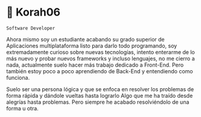 # 🏀 Korah06

`Software Developer`

Ahora mismo soy un estudiante acabando su grado superior de Aplicaciones multiplataforma listo para darlo todo
programando, soy extremadamente curioso sobre nuevas tecnologías, intento enterarme de lo más nuevo
y probar nuevos frameworks y incluso lenguajes, no me cierro a nada, actualmente suelo hacer más trabajo dedicado a Front-End.
Pero también estoy poco a poco aprendiendo de Back-End y entendiendo como funciona.

Suelo ser una persona lógica y que se enfoca en resolver los problemas de forma rápida y dándole vueltas hasta lograrlo
Algo que me ha traído desde alegrías hasta problemas. Pero siempre he acabado resolviéndolo de una forma u otra.
